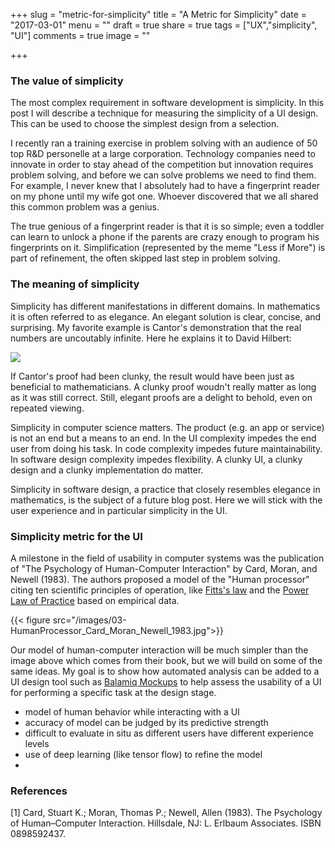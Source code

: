 +++
slug = "metric-for-simplicity"
title = "A Metric for Simplicity"
date = "2017-03-01"
menu = ""
draft = true
share = true
tags = ["UX","simplicity", "UI"]
comments = true
image = ""

+++

### The value of simplicity

The most complex requirement in software development is simplicity. In this post I 
will describe a technique for measuring the simplicity of a UI design. This can be
used to choose the simplest design from a selection. 

I recently ran a training exercise in problem solving with an audience of 50
top R&D personelle at a large corporation. Technology companies need to
innovate in order to stay ahead of the competition but innovation requires
problem solving, and before we can solve problems we need to find them. For
example, I never knew that I absolutely had to have a fingerprint reader on my
phone until my wife got one. Whoever discovered that we all shared this common
problem was a genius.

The true genious of a fingerprint reader is that it is so simple; even a
toddler can learn to unlock a phone if the parents are crazy enough to
program his fingerprints on it. Simplification (represented by the meme "Less
if More") is part of refinement, the often skipped last step in problem
solving.

### The meaning of simplicity

Simplicity has different manifestations in different domains. In mathematics it
is often referred to as elegance. An elegant solution is clear, concise, and
surprising. My favorite example is Cantor's demonstration that the real numbers
are uncoutably infinite. Here he explains it to David Hilbert:

<img src="/images/Diagonal-Proof.png"/>

If Cantor's proof had been clunky, the result would have been just as
beneficial to mathematicians. A clunky proof woudn't really matter as long as
it was still correct. Still, elegant proofs are a delight to behold, even on
repeated viewing.

Simplicity in computer science matters. The product (e.g. an app or service) is
not an end but a means to an end. In the UI complexity impedes the end user
from doing his task. In code complexity impedes future maintainability. In
software design complexity impedes flexibility. A clunky UI, a clunky design
and a clunky implementation do matter.

Simplicity in software design, a practice that closely resembles elegance in
mathematics, is the subject of a future blog post. Here we will stick with the
user experience and in particular simplicity in the UI.

### Simplicity metric for the UI

A milestone in the field of usability in computer systems was the publication
of "The Psychology of Human-Computer Interaction" by Card, Moran, and Newell
(1983). The authors proposed a model of the "Human processor" citing ten
scientific principles of operation, like [Fitts's law][fitts] and the [Power Law
of Practice][power] based on empirical data.  

{{< figure src="/images/03-HumanProcessor_Card_Moran_Newell_1983.jpg">}}

Our model of human-computer interaction will be much simpler than the image
above which comes from their book, but we will build on some of the same ideas.
My goal is to show how automated analysis can be added to a UI design tool such
as [Balamiq Mockups][balamiq] to help assess the usability of a UI for performing a
specific task at the design stage.

- model of human behavior while interacting with a UI
- accuracy of model can be judged by its predictive strength
- difficult to evaluate in situ as different users have different experience levels
- use of deep learning (like tensor flow) to refine the model
- 

### References 

[1] Card, Stuart K.; Moran, Thomas P.; Newell, Allen (1983). The Psychology of
Human–Computer Interaction. Hillsdale, NJ: L. Erlbaum Associates. ISBN
0898592437.

[fitts]: https://en.wikipedia.org/wiki/Fitts's_law "Fitts's law - Wikipedia"
[power]: https://en.wikipedia.org/wiki/Power_law_of_practice "Power Law of Practice - Wikipedia"
[balamiq]: https://balsamiq.com/
